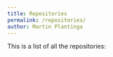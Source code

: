 ```yaml
---
title: Repositories
permalink: /repositories/
author: Martin Plantinga
---
```

This is a list of all the repositories:


